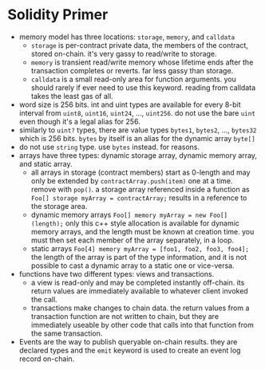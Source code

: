 # Solidity Primer

* memory model has three locations: `storage`, `memory`, and `calldata`
  * `storage` is per-contract private data, the members of the contract, stored on-chain. it's very gassy to read/write to storage.
  * `memory` is transient read/write memory whose lifetime ends after the transaction completes or reverts. far less gassy than storage.
  * `calldata` is a small read-only area for function arguments. you should rarely if ever need to use this keyword.  reading from calldata takes the least gas of all.
* word size is 256 bits.  int and uint types are available for every 8-bit interval from `uint8`, `uint16`, `uint24`, ..., `uint256`.  do not use the bare `uint` even though it's a legal alias for 256.
* similarly to `uint?` types, there are value types `bytes1`, `bytes2`, ..., `bytes32` which is 256 bits. `bytes` by itself is an alias for the dynamic array `byte[]`
* do not use `string` type.  use `bytes` instead.  for reasons.
* arrays have three types: dynamic storage array, dynamic memory array, and static array.
  * all arrays in storage (contract members) start as 0-length and may only be extended by `contractArray.push(item)` one at a time. remove with `pop()`. a storage array referenced inside a function as `Foo[] storage myArray = contractArray;` results in a reference to the storage area.
  * dynamic memory arrays `Foo[] memory myArray = new Foo[](length);` only this c++ style allocation is available for dynamic memory arrays, and the length must be known at creation time. you must then set each member of the array separately, in a loop.
  * static arrays `Foo[4] memory myArray = [foo1, foo2, foo3, foo4];` the length of the array is part of the type information, and it is not possible to cast a dynamic array to a static one or vice-versa.
* functions have two different types: views and transactions.
  * a view is read-only and may be completed instantly off-chain. its return values are immediately available to whatever client invoked the call.
  * transactions make changes to chain data.  the return values from a transaction function are not written to chain, but they are immediately useable by other code that calls into that function from the same transaction.
* Events are the way to publish queryable on-chain results. they are declared types and the `emit` keyword is used to create an event log record on-chain.
